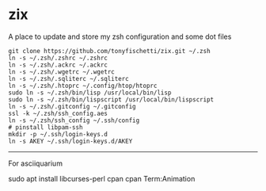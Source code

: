 zix
===

A place to update and store my zsh configuration and some dot files

    git clone https://github.com/tonyfischetti/zix.git ~/.zsh
    ln -s ~/.zsh/.zshrc ~/.zshrc
    ln -s ~/.zsh/.ackrc ~/.ackrc
    ln -s ~/.zsh/.wgetrc ~/.wgetrc
    ln -s ~/.zsh/.sqliterc ~/.sqliterc
    ln -s ~/.zsh/.htoprc ~/.config/htop/htoprc
    sudo ln -s ~/.zsh/bin/lisp /usr/local/bin/lisp
    sudo ln -s ~/.zsh/bin/lispscript /usr/local/bin/lispscript
    ln -s ~/.zsh/.gitconfig ~/.gitconfig
    ssl -k ~/.zsh/ssh_config.aes
    ln -s ~/.zsh/ssh_config ~/.ssh/config
    # pinstall libpam-ssh
    mkdir -p ~/.ssh/login-keys.d
    ln -s AKEY ~/.ssh/login-keys.d/AKEY



----

For asciiquarium

  sudo apt install libcurses-perl
  cpan
  cpan Term:Animation

